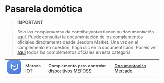 
# Pasarela domótica


>**IMPORTANT**

>Solo los complementos de contribuyentes tienen su documentación aquí. Puede consultar la documentación de los complementos oficiales directamente desde Jeedom Market. Una vez en el complemento en cuestión, haga clic en la documentación.
>Podéis ver [aquí](https://market.jeedom.com/index.php?v=d&p=market&type=plugin&categorie=home+automation+protocol) todos los complementos oficiales en esta categoría

| | | | |
|--- | --- | --- | ---|
|<img src="MerossIOT/MerossIOT_icon.png" class="pluginLogo" width="100" />|Meross IOT|Complemento para controlar dispositivos MEROSS|[Documentación](https://Jeremie-C.github.io/plugin-MerossIOT/es_ES/index) - [Mercado](https://market.jeedom.com/index.php?v=d&p=market_display&id=3855)|
